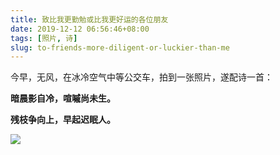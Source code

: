 ```yaml
---
title: 致比我更勤勉或比我更好运的各位朋友
date: 2019-12-12 06:56:46+08:00
tags: [照片, 诗]
slug: to-friends-more-diligent-or-luckier-than-me
---
```


今早，无风，在冰冷空气中等公交车，拍到一张照片，遂配诗一首：

**暗晨影自冷，喧嘁尚未生。**

**残枝争向上，早起迟眠人。**

![](/images/2019/1212/early.jpg)
